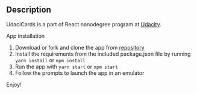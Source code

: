 ## Description
UdaciCards is a part of React nanodegree program at <a href="https://udacity.com">Udacity</a>.

App installation
1. Download or fork and clone the app from <a href="https://github.com/yuriy-vasilyev/udacity-react-udacicards">repository</a>
2. Install the requirements from the included package.json file by running `yarn install` or `npm install`
3. Run the app with `yarn start` or `npm start`
4. Follow the prompts to launch the app in an emulator

Enjoy!
